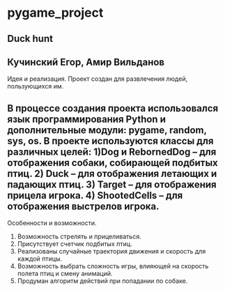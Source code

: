 # pygame_project

Duck hunt
------
Кучинский Егор, 
Амир Вильданов
------
Идея и реализация.
Проект создан для развлечения людей, пользующихся им.

В процессе создания проекта использовался язык программирования Python и дополнительные модули: pygame, random, sys, os. 
В проекте используются классы для различных целей:
1)Dog и RebornedDog – для отображения собаки, собирающей подбитых птиц.
2) Duck – для отображения летающих и падающих птиц.
3) Target – для отображения прицела игрока.
4) ShootedCells – для отображения выстрелов игрока.
------
Особенности и возможности.

1) Возможность стрелять и прицеливаться.
2) Присутствует счетчик подбитых птиц.
3) Реализованы случайные траектория движения и скорость для каждой птицы.
4) Возможность выбрать сложность игры, влияющей на скорость полета птиц и смену анимаций.
5) Продуман алгоритм действий при попадании по собаке.
